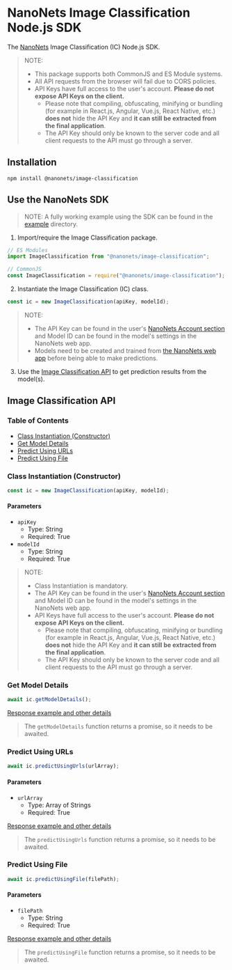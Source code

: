 # NanoNets Image Classification Node.js SDK

The [NanoNets](https://nanonets.com) Image Classification (IC) Node.js SDK.

> NOTE:
>
> -   This package supports both CommonJS and ES Module systems.
> -   All API requests from the browser will fail due to CORS policies.
> -   API Keys have full access to the user's account. **Please do not expose API Keys on the client.**
>     -   Please note that compiling, obfuscating, minifying or bundling (for example in React.js, Angular, Vue.js, React Native, etc.) **does not** hide the API Key and **it can still be extracted from the final application**.
>     -   The API Key should only be known to the server code and all client requests to the API must go through a server.

## Installation

```
npm install @nanonets/image-classification
```

## Use the NanoNets SDK

> NOTE: A fully working example using the SDK can be found in the [example](example) directory.

1. Import/require the Image Classification package.

```javascript
// ES Modules
import ImageClassification from "@nanonets/image-classification";

// CommonJS
const ImageClassification = require("@nanonets/image-classification");
```

2. Instantiate the Image Classification (IC) class.

```javascript
const ic = new ImageClassification(apiKey, modelId);
```

> NOTE:
>
> -   The API Key can be found in the user's [NanoNets Account section](https://app.nanonets.com/#/keys) and Model ID can be found in the model's settings in the NanoNets web app.
> -   Models need to be created and trained from [the NanoNets web app](https://app.nanonets.com) before being able to make predictions.

3. Use the [Image Classification API](#image-classification-api) to get prediction results from the model(s).

## Image Classification API

### Table of Contents

-   [Class Instantiation (Constructor)](#class-instantiation-constructor)
-   [Get Model Details](#get-model-details)
-   [Predict Using URLs](#predict-using-urls)
-   [Predict Using File](#predict-using-file)

### Class Instantiation (Constructor)

```javascript
const ic = new ImageClassification(apiKey, modelId);
```

#### Parameters

-   `apiKey`
    -   Type: String
    -   Required: True
-   `modelId`
    -   Type: String
    -   Required: True

> NOTE:
>
> -   Class Instantiation is mandatory.
> -   The API Key can be found in the user's [NanoNets Account section](https://app.nanonets.com/#/keys) and Model ID can be found in the model's settings in the NanoNets web app.
> -   API Keys have full access to the user's account. **Please do not expose API Keys on the client.**
>     -   Please note that compiling, obfuscating, minifying or bundling (for example in React.js, Angular, Vue.js, React Native, etc.) **does not** hide the API Key and **it can still be extracted from the final application**.
>     -   The API Key should only be known to the server code and all client requests to the API must go through a server.

### Get Model Details

```javascript
await ic.getModelDetails();
```

[Response example and other details](https://nanonets.com/documentation/#operation/ImageCategorizationModelGet)

> The `getModelDetails` function returns a promise, so it needs to be awaited.

### Predict Using URLs

```javascript
await ic.predictUsingUrls(urlArray);
```

#### Parameters

-   `urlArray`
    -   Type: Array of Strings
    -   Required: True

[Response example and other details](https://nanonets.com/documentation/#operation/ImageCategorizationLabelUrlsPost2)

> The `predictUsingUrls` function returns a promise, so it needs to be awaited.

### Predict Using File

```javascript
await ic.predictUsingFile(filePath);
```

#### Parameters

-   `filePath`
    -   Type: String
    -   Required: True

[Response example and other details](https://nanonets.com/documentation/#operation/ImageCategorizationLabelFilePost)

> The `predictUsingFile` function returns a promise, so it needs to be awaited.
